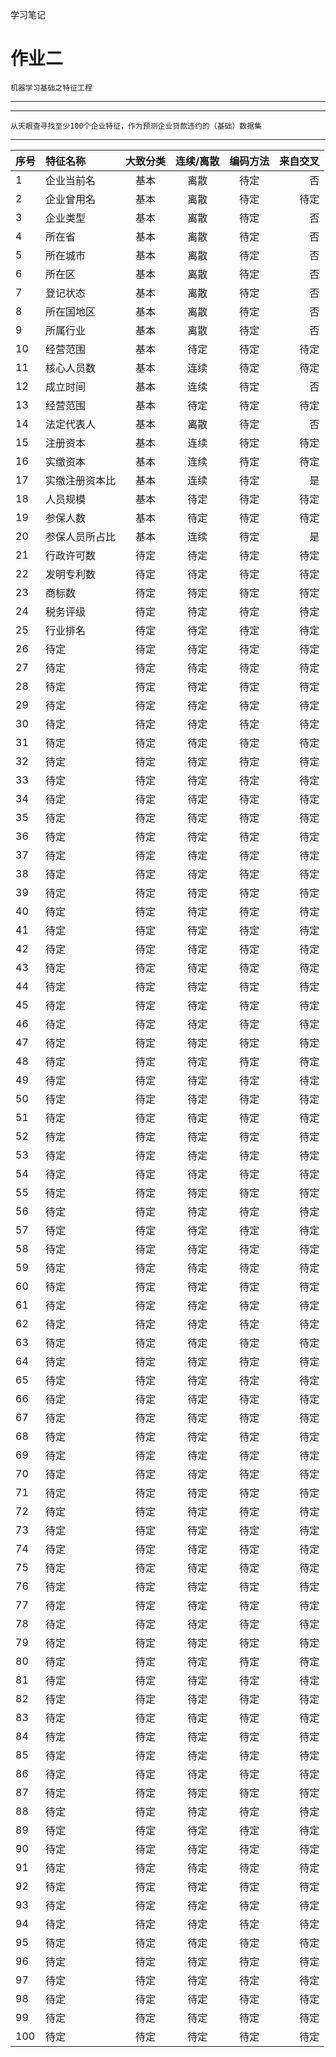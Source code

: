 学习笔记

作业二
===
    机器学习基础之特征工程
------
------
    从天眼查寻找至少100个企业特征，作为预测企业贷款违约的（基础）数据集
***


序号|特征名称|大致分类|连续/离散|编码方法|来自交叉
|:---|:---|:--:|:---:|:--:|---:
1|企业当前名|基本|离散|待定|否
2|企业曾用名|基本|离散|待定|待定
3|企业类型|基本|离散|待定|否
4|所在省|基本|离散|待定|否
5|所在城市|基本|离散|待定|否
6|所在区|基本|离散|待定|否
7|登记状态|基本|离散|待定|否
8|所在国地区|基本|离散|待定|否
9|所属行业|基本|离散|待定|否
10|经营范围|基本|待定|待定|待定
11|核心人员数|基本|连续|待定|待定
12|成立时间|基本|连续|待定|否
13|经营范围|基本|待定|待定|待定
14|法定代表人|基本|离散|待定|否
15|注册资本|基本|连续|待定|待定
16|实缴资本|基本|连续|待定|待定
17|实缴注册资本比|基本|连续|待定|是
18|人员规模|基本|待定|待定|待定
19|参保人数|基本|待定|待定|待定
20|参保人员所占比|基本|连续|待定|是
21|行政许可数|待定|待定|待定|待定
22|发明专利数|待定|待定|待定|待定
23|商标数|待定|待定|待定|待定
24|税务评级|待定|待定|待定|待定
25|行业排名|待定|待定|待定|待定
26|待定|待定|待定|待定|待定
27|待定|待定|待定|待定|待定
28|待定|待定|待定|待定|待定
29|待定|待定|待定|待定|待定
30|待定|待定|待定|待定|待定
31|待定|待定|待定|待定|待定
32|待定|待定|待定|待定|待定
33|待定|待定|待定|待定|待定
34|待定|待定|待定|待定|待定
35|待定|待定|待定|待定|待定
36|待定|待定|待定|待定|待定
37|待定|待定|待定|待定|待定
38|待定|待定|待定|待定|待定
39|待定|待定|待定|待定|待定
40|待定|待定|待定|待定|待定
41|待定|待定|待定|待定|待定
42|待定|待定|待定|待定|待定
43|待定|待定|待定|待定|待定
44|待定|待定|待定|待定|待定
45|待定|待定|待定|待定|待定
46|待定|待定|待定|待定|待定
47|待定|待定|待定|待定|待定
48|待定|待定|待定|待定|待定
49|待定|待定|待定|待定|待定
50|待定|待定|待定|待定|待定
51|待定|待定|待定|待定|待定
52|待定|待定|待定|待定|待定
53|待定|待定|待定|待定|待定
54|待定|待定|待定|待定|待定
55|待定|待定|待定|待定|待定
56|待定|待定|待定|待定|待定
57|待定|待定|待定|待定|待定
58|待定|待定|待定|待定|待定
59|待定|待定|待定|待定|待定
60|待定|待定|待定|待定|待定
61|待定|待定|待定|待定|待定
62|待定|待定|待定|待定|待定
63|待定|待定|待定|待定|待定
64|待定|待定|待定|待定|待定
65|待定|待定|待定|待定|待定
66|待定|待定|待定|待定|待定
67|待定|待定|待定|待定|待定
68|待定|待定|待定|待定|待定
69|待定|待定|待定|待定|待定
70|待定|待定|待定|待定|待定
71|待定|待定|待定|待定|待定
72|待定|待定|待定|待定|待定
73|待定|待定|待定|待定|待定
74|待定|待定|待定|待定|待定
75|待定|待定|待定|待定|待定
76|待定|待定|待定|待定|待定
77|待定|待定|待定|待定|待定
78|待定|待定|待定|待定|待定
79|待定|待定|待定|待定|待定
80|待定|待定|待定|待定|待定
81|待定|待定|待定|待定|待定
82|待定|待定|待定|待定|待定
83|待定|待定|待定|待定|待定
84|待定|待定|待定|待定|待定
85|待定|待定|待定|待定|待定
86|待定|待定|待定|待定|待定
87|待定|待定|待定|待定|待定
88|待定|待定|待定|待定|待定
89|待定|待定|待定|待定|待定
90|待定|待定|待定|待定|待定
91|待定|待定|待定|待定|待定
92|待定|待定|待定|待定|待定
93|待定|待定|待定|待定|待定
94|待定|待定|待定|待定|待定
95|待定|待定|待定|待定|待定
96|待定|待定|待定|待定|待定
97|待定|待定|待定|待定|待定
98|待定|待定|待定|待定|待定
99|待定|待定|待定|待定|待定
100|待定|待定|待定|待定|待定
